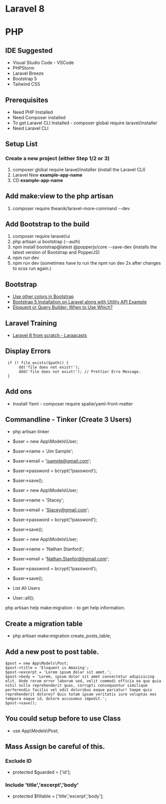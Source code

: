 # Laravel 8 
# PHP 

## IDE Suggested
- Visual Studio Code - VSCode
- PHPStorm
- Laravel Breeze
- Bootstrap 5
- Tailwind CSS

## Prerequisites 
- Need PHP Installed 
- Need Composer installed
- To get Laravel CLI Installed - composer global require laravel/installer
- Need Laravel CLI
 

## Setup List
### Create a new project (either Step 1/2 or 3)
1. composer global require laravel/installer (install the Laravel CLI)
2. Laravel New  **example-app-name**
3. CD **example-app-name**

## Add make:view to the php artisan
1. composer require theanik/laravel-more-command --dev

## Add Bootstrap to the build
1. composer require laravel/ui
2. php artisan ui bootstrap (--auth)
3. npm install bootstrap@latest @popperjs/core --save-dev (installs the latest version of Bootstrap and PopperJS)
4. npm run dev
5. npm run dev
(sometimes have to run the npm run dev 2x after changes to scss run again.)  

## Bootstrap 
 
- [Use other colors in Bootstrap](https://www.youtube.com/watch?v=CTmubyW4uYo&t=1s)
- [Bootstrap 5 Installation on Laravel along with Utility API Example](https://www.youtube.com/watch?v=Zswg6_lISdU)
- [Eloquent or Query Builder: When to Use Which?](https://www.youtube.com/watch?v=uVsY_OXRq5o)

## Laravel Training
- [Laravel 8 from scratch - Laraacasts](https://laracasts.com/series/laravel-8-from-scratch/)

## Display Errors
```
 if (! file_exists($path)) {
      dd('file does not exist!');
      ddd('file does not exist!'); // Prettier Erro Message.
 }
```

## Add ons
- Insstall Yaml - composer require spatie/yaml-front-matter

## Commandline - Tinker (Create 3 Users)

- php artisan tinker

- $user = new App\Models\User;
- $user->name = 'Jim Sample';
- $user->email = 'jsample@gmail.com';
- $user->password = bcrypt('!password');
- $user->save();

- $user = new App\Models\User;
- $user->name = 'Stacey';
- $user->email = 'Stacey@gmail.com';
- $user->password = bcrypt('!password');
- $user->save();

- $user = new App\Models\User;
- $user->name = 'Nathan Stanford';
- $user->email = 'Nathan.Stanford@gmail.com';
- $user->password = bcrypt('!password');
- $user->save();

- List All Users
- User::all();

php artisan help  make:migration - to get help information.

## Create a migration table
- php artisan make:migration create_posts_table; 

## Add a new post to post table.
```
$post = new App\Models\Post;
$post->title = 'Eloquent is Amazing';
$post->excerpt = 'Lorem ipsum dolar sit amet.';
$post->body = 'Lorem, ipsum dolor sit amet consectetur adipisicing elit. Unde rerum error laborum sed, velit commodi officia ea quo quia nihil nulla reprehenderit quas, corrupti consequuntur similique perferendis facilis vel odit doloribus eaque pariatur! Saepe quis reprehenderit dolores? Quis totam ipsam veritatis iure voluptas eos tempora eaque id, dolore accusamus impedit.';
$post->save();
```
## You could setup before to use Class
- use App\Models\Post;

## Mass Assign be careful of this.
### Exclude ID
- protected $guarded = ['id'];
### Include 'title','excerpt','body'
- protected $fillable = ['title','excerpt','body'];

